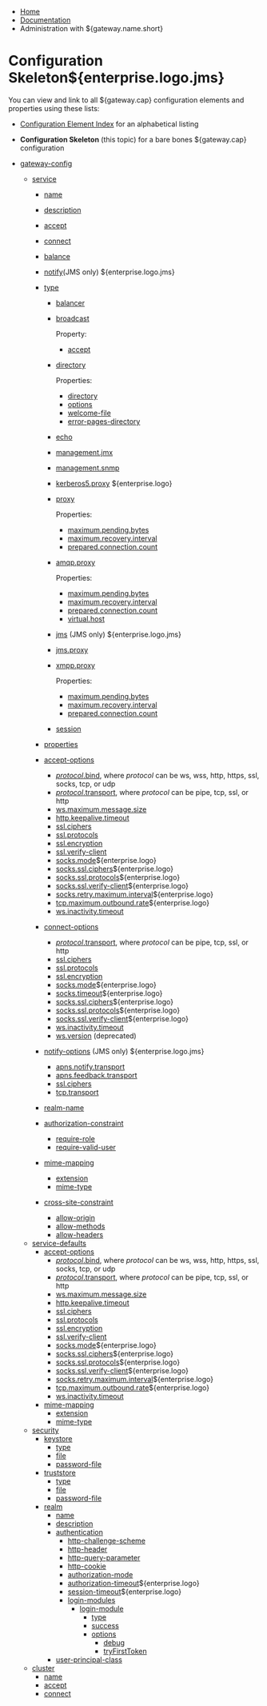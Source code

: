 -   [Home](../../index.md)
-   [Documentation](../index.md)
-   Administration with ${gateway.name.short}

Configuration Skeleton${enterprise.logo.jms}
============================================

You can view and link to all ${gateway.cap} configuration elements and properties using these lists:

-   [Configuration Element Index](r_conf_elementindex.md) for an alphabetical listing
-   **Configuration Skeleton** (this topic) for a bare bones ${gateway.cap} configuration

-   [gateway-config](r_conf_gwconfig.md)
    -   [service](r_conf_service.md)
        -   [name](r_conf_service.md#servicename)
        -   [description](r_conf_service.md#servicedescription)
        -   [accept](r_conf_service.md#acceptele)
        -   [connect](r_conf_service.md#connectele)
        -   [balance](r_conf_service.md#balanceele)
        -   [notify](r_conf_service.md#notifyele)(JMS only) ${enterprise.logo.jms}
        -   [type](r_conf_service.md#typeele)
            -   [balancer](r_conf_service.md#balancer)
            -   [broadcast](r_conf_service.md#broadcast)

                Property:

                -   [accept](r_conf_service.md#broadcast-accept)
            -   [directory](r_conf_service.md#directory)

                Properties:

                -   [directory](r_conf_service.md#directory-directory)
                -   [options](r_conf_service.md#directory-options)
                -   [welcome-file](r_conf_service.md#directory-welcomefile)
                -   [error-pages-directory](r_conf_service.md#directory-errorpagesdirectory)
            -   [echo](r_conf_service.md#echo)
            -   [management.jmx](r_conf_service.md#mgmtjmx)
            -   [management.snmp](r_conf_service.md#mgmtsnmp)
            -   [kerberos5.proxy](r_conf_service.md#kerberos5) ${enterprise.logo}
            -   [proxy](r_conf_service.md#proxy)

                Properties:

                -   [maximum.pending.bytes](r_conf_service.md#proxy-maximumpendingbytes)
                -   [maximum.recovery.interval](r_conf_service.md#proxy-maximumrecoveryinterval)
                -   [prepared.connection.count](r_conf_service.md#proxy-preparedconnectioncount)
            -   [amqp.proxy](r_conf_service.md#proxy)

                Properties:

                -   [maximum.pending.bytes](r_conf_service.md#proxy-maximumpendingbytes)
                -   [maximum.recovery.interval](r_conf_service.md#proxy-maximumrecoveryinterval)
                -   [prepared.connection.count](r_conf_service.md#proxy-preparedconnectioncount)
                -   [virtual.host](r_conf_service.md#proxy-virtualhost)
            -   [jms](r_stomp_service.md#stompjms) (JMS only) ${enterprise.logo.jms}
            -   <a href="r_stomp_service.md#stompinterceptor">jms.proxy
            -   [xmpp.proxy](r_conf_service.md#proxy)

                Properties:

                -   [maximum.pending.bytes](r_conf_service.md#proxy-maximumpendingbytes)
                -   [maximum.recovery.interval](r_conf_service.md#proxy-maximumrecoveryinterval)
                -   [prepared.connection.count](r_conf_service.md#proxy-preparedconnectioncount)
            -   [session](r_conf_service.md#session_svc)

        -   [properties](r_conf_service.md#propertiesele)
        -   [accept-options](r_conf_service.md#svcacceptopts)
            -   [*protocol*.bind](r_conf_service.md#protocolbind), where *protocol* can be ws, wss, http, https, ssl, socks, tcp, or udp
            -   [*protocol*.transport](r_conf_service.md#protocoltransport), where *protocol* can be pipe, tcp, ssl, or http
            -   [ws.maximum.message.size](r_conf_service.md#wsmaxmsg)
            -   [http.keepalive.timeout](r_conf_service.md#keepalive)
            -   [ssl.ciphers](r_conf_service.md#sslciphers)
            -   [ssl.protocols](r_conf_service.md#sslprotocols)
            -   [ssl.encryption](r_conf_service.md#sslencrypt)
            -   [ssl.verify-client](r_conf_service.md#sslverifyclient)
            -   [socks.mode](r_conf_service.md#socksmode)${enterprise.logo}
            -   [socks.ssl.ciphers](r_conf_service.md#sockssslciphers)${enterprise.logo}
            -   [socks.ssl.protocols](r_conf_service.md#sslprotocols)${enterprise.logo}
            -   [socks.ssl.verify-client](r_conf_service.md#sockssslverifyclient)${enterprise.logo}
            -   [socks.retry.maximum.interval](r_conf_service.md#socksretrymaxint)${enterprise.logo}
            -   [tcp.maximum.outbound.rate](r_conf_service.md#tcpmaxoutbndrate)${enterprise.logo}
            -   [ws.inactivity.timeout](r_conf_service.md#wsinactivitytimeout)
        -   [connect-options](r_conf_service.md#svcconnectopts)
            -   [*protocol*.transport](r_conf_service.md#protocoltransport), where *protocol* can be pipe, tcp, ssl, or http
            -   [ssl.ciphers](r_conf_service.md#sslciphers)
            -   [ssl.protocols](r_conf_service.md#sslprotocols)
            -   [ssl.encryption](r_conf_service.md#sslencrypt)
            -   [socks.mode](r_conf_service.md#socksmode)${enterprise.logo}
            -   [socks.timeout](r_conf_service.md#conn_sockstimeout)${enterprise.logo}
            -   [socks.ssl.ciphers](r_conf_service.md#sockssslciphers)${enterprise.logo}
            -   [socks.ssl.protocols](r_conf_service.md#sslprotocols)${enterprise.logo}
            -   [socks.ssl.verify-client](r_conf_service.md#sockssslverifyclient)${enterprise.logo}
            -   [ws.inactivity.timeout](r_conf_service.md#wsinactivitytimeout)
            -   [ws.version](r_conf_service.md#wsversionopt) (deprecated)
        -   [notify-options](r_conf_service.md#notifyopts) (JMS only) ${enterprise.logo.jms}
            -   [apns.notify.transport](r_conf_service.md#notify_apnstrnsp)
            -   [apns.feedback.transport](r_conf_service.md#notify_apnsfeedback)
            -   [ssl.ciphers](r_conf_service.md#notify_sslciphers)
            -   [tcp.transport](r_conf_service.md#notify_tcptransport)
        -   [realm-name](r_conf_service.md#realm-name)
        -   [authorization-constraint](r_conf_service.md#svcauthconst)
            -   [require-role](r_conf_service.md#requireroleopt)
            -   [require-valid-user](r_conf_service.md#requirevaliduser)
        -   [mime-mapping](r_conf_service.md#svcmimemapping)
            -   [extension](r_conf_serv_defs.md#mimemapextension)
            -   [mime-type](r_conf_serv_defs.md#mimemapextension)
        -   [cross-site-constraint](r_conf_service.md#xsiteconst)
            -   [allow-origin](r_conf_service.md#alloworigin)
            -   [allow-methods](r_conf_service.md#allowmethods)
            -   [allow-headers](r_conf_service.md#alllowheaders)
    -   [service-defaults](r_conf_serv_defs.md)
        -   [accept-options](r_conf_serv_defs.md#svcdftacceptoptions)
            -   [*protocol*.bind](r_conf_service.md#protocolbind), where *protocol* can be ws, wss, http, https, ssl, socks, tcp, or udp
            -   [*protocol*.transport](r_conf_service.md#protocoltransport), where *protocol* can be pipe, tcp, ssl, or http
            -   [ws.maximum.message.size](r_conf_service.md#wsmaxmsg)
            -   [http.keepalive.timeout](r_conf_service.md#keepalive)
            -   [ssl.ciphers](r_conf_service.md#sslciphers)
            -   [ssl.protocols](r_conf_service.md#sslprotocols)
            -   [ssl.encryption](r_conf_service.md#sslencrypt)
            -   [ssl.verify-client](r_conf_service.md#sslverifyclient)
            -   [socks.mode](r_conf_service.md#socksmode)${enterprise.logo}
            -   [socks.ssl.ciphers](r_conf_service.md#sockssslciphers)${enterprise.logo}
            -   [socks.ssl.protocols](r_conf_service.md#sslprotocols)${enterprise.logo}
            -   [socks.ssl.verify-client](r_conf_service.md#sockssslverifyclient)${enterprise.logo}
            -   [socks.retry.maximum.interval](r_conf_service.md#socksretrymaxint)${enterprise.logo}
            -   [tcp.maximum.outbound.rate](r_conf_service.md#tcpmaxoutbndrate)${enterprise.logo}
            -   [ws.inactivity.timeout](r_conf_service.md#wsinactivitytimeout)
        -   [mime-mapping](r_conf_serv_defs.md#svcdftmimemapping)
            -   [extension](r_conf_serv_defs.md#mimemapextension)
            -   [mime-type](r_conf_serv_defs.md#mimemapextension)
    -   [security](r_conf_security.md)
        -   [keystore](r_conf_security.md#keystore)
            -   [type](r_conf_security.md#keystore_type)
            -   [file](r_conf_security.md#keystore_file)
            -   [password-file](r_conf_security.md#keystore_passwordfile)
        -   [truststore](r_conf_security.md#truststore)
            -   [type](r_conf_security.md#truststore_type)
            -   [file](r_conf_security.md#truststore_file)
            -   [password-file](r_conf_security.md#truststore_passwordfile)
        -   [realm](r_conf_security.md#realm_element)
            -   [name](r_conf_security.md#realm_name)
            -   [description](r_conf_security.md#realm_description)
            -   [authentication](r_conf_security.md#sec_auth)
                -   [http-challenge-scheme](r_conf_security.md#challenge_scheme)
                -   [http-header](r_conf_security.md#http-header)
                -   [http-query-parameter](r_conf_security.md#httpqueryparameter)
                -   [http-cookie](r_conf_security.md#http-cookie)
                -   [authorization-mode](r_conf_security.md#auth_mode)
                -   [authorization-timeout](r_conf_security.md#auth_timeout)${enterprise.logo}
                -   [session-timeout](r_conf_security.md#sessiontimeout)${enterprise.logo}
                -   [login-modules](r_conf_security.md#realm_loginmodules)
                    -   [login-module](r_conf_security.md#loginmodule)
                        -   [type](r_conf_security.md#loginmoduletype)
                        -   [success](r_conf_security.md#success)
                        -   [options](r_conf_security.md#loginmoduleoptions)
                            -   [debug](r_conf_security.md#debug_opt)
                            -   [tryFirstToken](r_conf_security.md#tryFirstToken_option)
            -   [user-principal-class](r_conf_security.md#userprincipalclass)
    -   [cluster](r_conf_cluster.md)
        -   [name](r_conf_cluster.md#clstrnameprop)
        -   [accept](r_conf_cluster.md#clstracceptopt)
        -   [connect](r_conf_cluster.md#clstrconnectopt)

</div>

